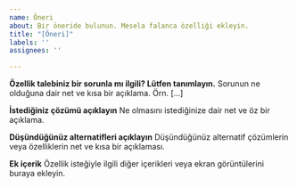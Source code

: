 ```yaml
---
name: Öneri
about: Bir öneride bulunun. Mesela falanca özelliği ekleyin.
title: "[Öneri]"
labels: ''
assignees: ''

---
```


**Özellik talebiniz bir sorunla mı ilgili? Lütfen tanımlayın.**
Sorunun ne olduğuna dair net ve kısa bir açıklama. Örn. [...]

**İstediğiniz çözümü açıklayın**
Ne olmasını istediğinize dair net ve öz bir açıklama.

**Düşündüğünüz alternatifleri açıklayın**
Düşündüğünüz alternatif çözümlerin veya özelliklerin net ve kısa bir açıklaması.

**Ek içerik**
Özellik isteğiyle ilgili diğer içerikleri veya ekran görüntülerini buraya ekleyin.
